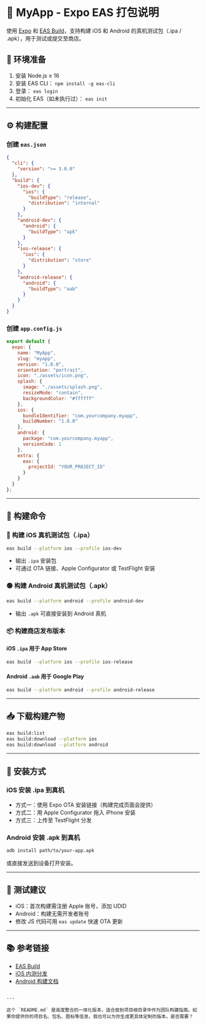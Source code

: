 

# 📱 MyApp - Expo EAS 打包说明

使用 [Expo](https://expo.dev) 和 [EAS Build](https://docs.expo.dev/build/introduction/)，支持构建 iOS 和 Android 的真机测试包（.ipa / .apk），用于测试或提交至商店。


## 🧰 环境准备

1. 安装 Node.js ≥ 16
2. 安装 EAS CLI：
   `npm install -g eas-cli`
3. 登录：
   `eas login`
4. 初始化 EAS（如未执行过）：
`eas init`

---

## ⚙️ 构建配置

### 创建 `eas.json`

```json
{
  "cli": {
    "version": ">= 3.0.0"
  },
  "build": {
    "ios-dev": {
      "ios": {
        "buildType": "release",
        "distribution": "internal"
      }
    },
    "android-dev": {
      "android": {
        "buildType": "apk"
      }
    },
    "ios-release": {
      "ios": {
        "distribution": "store"
      }
    },
    "android-release": {
      "android": {
        "buildType": "aab"
      }
    }
  }
}
```

### 创建 `app.config.js`

```js
export default {
  expo: {
    name: "MyApp",
    slug: "myapp",
    version: "1.0.0",
    orientation: "portrait",
    icon: "./assets/icon.png",
    splash: {
      image: "./assets/splash.png",
      resizeMode: "contain",
      backgroundColor: "#ffffff"
    },
    ios: {
      bundleIdentifier: "com.yourcompany.myapp",
      buildNumber: "1.0.0"
    },
    android: {
      package: "com.yourcompany.myapp",
      versionCode: 1
    },
    extra: {
      eas: {
        projectId: "YOUR_PROJECT_ID"
      }
    }
  }
};
```

---

## 🚀 构建命令

### 🔵 构建 iOS 真机测试包（.ipa）

```bash
eas build --platform ios --profile ios-dev
```

* 输出 `.ipa` 安装包
* 可通过 OTA 链接、Apple Configurator 或 TestFlight 安装

### 🟢 构建 Android 真机测试包（.apk）

```bash
eas build --platform android --profile android-dev
```

* 输出 `.apk` 可直接安装到 Android 真机

### 📦 构建商店发布版本

#### iOS `.ipa` 用于 App Store

```bash
eas build --platform ios --profile ios-release
```

#### Android `.aab` 用于 Google Play

```bash
eas build --platform android --profile android-release
```

---

## 📥 下载构建产物

```bash
eas build:list
eas build:download --platform ios
eas build:download --platform android
```

---

## 📲 安装方式

### iOS 安装 .ipa 到真机

* 方式一：使用 Expo OTA 安装链接（构建完成页面会提供）
* 方式二：用 Apple Configurator 拖入 iPhone 安装
* 方式三：上传至 TestFlight 分发

### Android 安装 .apk 到真机

```bash
adb install path/to/your-app.apk
```

或直接发送到设备打开安装。

---

## 🧪 测试建议

* iOS：首次构建需注册 Apple 账号，添加 UDID
* Android：构建无需开发者账号
* 修改 JS 代码可用 `eas update` 快速 OTA 更新

---

## 📚 参考链接

* [EAS Build](https://docs.expo.dev/build/introduction/)
* [iOS 内测分发](https://docs.expo.dev/build/internal-distribution/)
* [Android 构建文档](https://docs.expo.dev/build/android/)

```

---

这个 `README.md` 是高度整合的一体化版本，适合放到项目根目录中作为团队构建指南。如果你提供你的项目名、包名、图标等信息，我也可以为你生成更具体定制的版本。是否需要？
```
